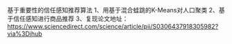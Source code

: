 基于重要性的信任感知推荐算法
1、用基于混合蛙跳的K-Means对人口聚类
2、基于信任感知进行商品推荐
3、复现论文地址：https://www.sciencedirect.com/science/article/pii/S0306437918305982?via%3Dihub
